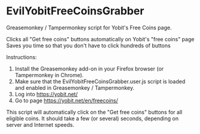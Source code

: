 EvilYobitFreeCoinsGrabber
=========================
Greasemonkey / Tampermonkey script for Yobit's Free Coins page.

Clicks all "Get free coins" buttons automatically on Yobit's "free coins" page
Saves you time so that you don't have to click hundreds of buttons

Instructions:
1. Install the Greasemonkey add-on in your Firefox browser (or Tampermonkey in Chrome).
2. Make sure that the EvilYobitFreeCoinsGrabber.user.js script is loaded and enabled in Greasemonkey / Tampermonkey.
3. Log into https://yobit.net/
4. Go to page https://yobit.net/en/freecoins/

This script will automatically click on the "Get free coins" buttons for all eligible coins. 
It should take a few (or several) seconds, depending on server and Internet speeds.
